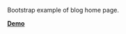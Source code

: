 Bootstrap example of blog home page.

[**Demo**](https://romach.github.io/examples/css/bootstrap/blog-example/)